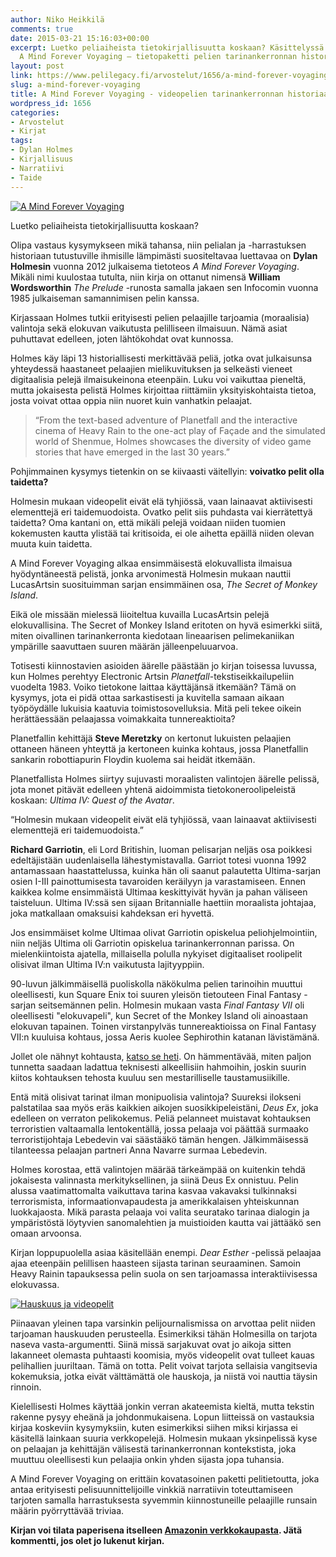 ```yaml
---
author: Niko Heikkilä
comments: true
date: 2015-03-21 15:16:03+00:00
excerpt: Luetko peliaiheista tietokirjallisuutta koskaan? Käsittelyssä Dylan Holmesin
  A Mind Forever Voyaging – tietopaketti pelien tarinankerronnan historiaan.
layout: post
link: https://www.pelilegacy.fi/arvostelut/1656/a-mind-forever-voyaging
slug: a-mind-forever-voyaging
title: A Mind Forever Voyaging - videopelien tarinankerronnan historiaa
wordpress_id: 1656
categories:
- Arvostelut
- Kirjat
tags:
- Dylan Holmes
- Kirjallisuus
- Narratiivi
- Taide
---
```


[![A Mind Forever Voyaging](http://www.pelilegacy.fi/wp-content/uploads/2015/03/a_mind_forever_voyaging-201x300.jpg)](http://www.pelilegacy.fi/wp-content/uploads/2015/03/a_mind_forever_voyaging.jpg)



Luetko peliaiheista tietokirjallisuutta koskaan?

Olipa vastaus kysymykseen mikä tahansa, niin pelialan ja -harrastuksen historiaan tutustuville ihmisille lämpimästi suositeltavaa luettavaa on **Dylan Holmesin** vuonna 2012 julkaisema tietoteos _A Mind Forever Voyaging_. Mikäli nimi kuulostaa tutulta, niin kirja on ottanut nimensä **William Wordsworthin** _The Prelude_ -runosta samalla jakaen sen Infocomin vuonna 1985 julkaiseman samannimisen pelin kanssa.

Kirjassaan Holmes tutkii erityisesti pelien pelaajille tarjoamia (moraalisia) valintoja sekä elokuvan vaikutusta pelilliseen ilmaisuun. Nämä asiat puhuttavat edelleen, joten lähtökohdat ovat kunnossa.

Holmes käy läpi 13 historiallisesti merkittävää peliä, jotka ovat julkaisunsa yhteydessä haastaneet pelaajien mielikuvituksen ja selkeästi vieneet digitaalisia pelejä ilmaisukeinona eteenpäin. Luku voi vaikuttaa pieneltä, mutta jokaisesta pelistä Holmes kirjoittaa riittämiin yksityiskohtaista tietoa, josta voivat ottaa oppia niin nuoret kuin vanhatkin pelaajat.



<blockquote>“From the text-based adventure of Planetfall and the interactive cinema of Heavy Rain to the one-act play of Façade and the simulated world of Shenmue, Holmes showcases the diversity of video game stories that have emerged in the last 30 years.”</blockquote>



Pohjimmainen kysymys tietenkin on se kiivaasti väitellyin: **voivatko pelit olla taidetta?**

Holmesin mukaan videopelit eivät elä tyhjiössä, vaan lainaavat aktiivisesti elementtejä eri taidemuodoista. Ovatko pelit siis puhdasta vai kierrätettyä taidetta? Oma kantani on, että mikäli pelejä voidaan niiden tuomien kokemusten kautta ylistää tai kritisoida, ei ole aihetta epäillä niiden olevan muuta kuin taidetta.

A Mind Forever Voyaging alkaa ensimmäisestä elokuvallista ilmaisua hyödyntäneestä pelistä, jonka arvonimestä Holmesin mukaan nauttii LucasArtsin suosituimman sarjan ensimmäinen osa, _The Secret of Monkey Island_.

Eikä ole missään mielessä liioiteltua kuvailla LucasArtsin pelejä elokuvallisina. The Secret of Monkey Island eritoten on hyvä esimerkki siitä, miten oivallinen tarinankerronta kiedotaan lineaarisen pelimekaniikan ympärille saavuttaen suuren määrän jälleenpeluuarvoa.

Totisesti kiinnostavien asioiden äärelle päästään jo kirjan toisessa luvussa, kun Holmes perehtyy Electronic Artsin _Planetfall_-tekstiseikkailupeliin vuodelta 1983. Voiko tietokone laittaa käyttäjänsä itkemään? Tämä on kysymys, jota ei pidä ottaa sarkastisesti ja kuvitella samaan aikaan työpöydälle lukuisia kaatuvia toimistosovelluksia. Mitä peli tekee oikein herättäessään pelaajassa voimakkaita tunnereaktioita?

Planetfallin kehittäjä **Steve Meretzky** on kertonut lukuisten pelaajien ottaneen häneen yhteyttä ja kertoneen kuinka kohtaus, jossa Planetfallin sankarin robottiapurin Floydin kuolema sai heidät itkemään.

Planetfallista Holmes siirtyy sujuvasti moraalisten valintojen äärelle pelissä, jota monet pitävät edelleen yhtenä aidoimmista tietokoneroolipeleistä koskaan: _Ultima IV: Quest of the Avatar_.

<div class="pullquote">“Holmesin mukaan videopelit eivät elä tyhjiössä, vaan lainaavat aktiivisesti elementtejä eri taidemuodoista.”</div>

**Richard Garriotin**, eli Lord Britishin, luoman pelisarjan neljäs osa poikkesi edeltäjistään uudenlaisella lähestymistavalla. Garriot totesi vuonna 1992 antamassaan haastattelussa, kuinka hän oli saanut palautetta Ultima-sarjan osien I-III painottumisesta tavaroiden keräilyyn ja varastamiseen. Ennen kaikkea kolme ensimmäistä Ultimaa keskittyivät hyvän ja pahan väliseen taisteluun. Ultima IV:ssä sen sijaan Britannialle haettiin moraalista johtajaa, joka matkallaan omaksuisi kahdeksan eri hyvettä.

Jos ensimmäiset kolme Ultimaa olivat Garriotin opiskelua peliohjelmointiin, niin neljäs Ultima oli Garriotin opiskelua tarinankerronnan parissa. On mielenkiintoista ajatella, millaisella polulla nykyiset digitaaliset roolipelit olisivat ilman Ultima IV:n vaikutusta lajityyppiin.

90-luvun jälkimmäisellä puoliskolla näkökulma pelien tarinoihin muuttui oleellisesti, kun Square Enix toi suuren yleisön tietouteen Final Fantasy -sarjan seitsemännen pelin. Holmesin mukaan vasta _Final Fantasy VII_ oli oleellisesti "elokuvapeli", kun Secret of the Monkey Island oli ainoastaan elokuvan tapainen. Toinen virstanpylväs tunnereaktioissa on Final Fantasy VII:n kuuluisa kohtaus, jossa Aeris kuolee Sephirothin katanan lävistämänä.

Jollet ole nähnyt kohtausta, [katso se heti](https://www.youtube.com/watch?v=Wx3duFYCcho). On hämmentävää, miten paljon tunnetta saadaan ladattua teknisesti alkeellisiin hahmoihin, joskin suurin kiitos kohtauksen tehosta kuuluu sen mestarilliselle taustamusiikille.

Entä mitä olisivat tarinat ilman monipuolisia valintoja? Suureksi ilokseni palstatilaa saa myös eräs kaikkien aikojen suosikkipeleistäni, _Deus Ex_, joka edelleen on verraton pelikokemus. Peliä pelanneet muistavat kohtauksen terroristien valtaamalla lentokentällä, jossa pelaaja voi päättää surmaako terroristijohtaja Lebedevin vai säästääkö tämän hengen. Jälkimmäisessä tilanteessa pelaajan partneri Anna Navarre surmaa Lebedevin.

Holmes korostaa, että valintojen määrää tärkeämpää on kuitenkin tehdä jokaisesta valinnasta merkityksellinen, ja siinä Deus Ex onnistuu. Pelin alussa vaatimattomalta vaikuttava tarina kasvaa vakavaksi tulkinnaksi terrorismista, informaationvapaudesta ja amerikkalaisen yhteiskunnan luokkajaosta. Mikä parasta pelaaja voi valita seuratako tarinaa dialogin ja ympäristöstä löytyvien sanomalehtien ja muistioiden kautta vai jättääkö sen omaan arvoonsa.

Kirjan loppupuolella asiaa käsitellään enempi. _Dear Esther_ -pelissä pelaajaa ajaa eteenpäin pelillisen haasteen sijasta tarinan seuraaminen. Samoin Heavy Rainin tapauksessa pelin suola on sen tarjoamassa interaktiivisessa elokuvassa.

[![Hauskuus ja videopelit](http://www.pelilegacy.fi/wp-content/uploads/2015/03/fun_and_games.png)](http://www.pelilegacy.fi/wp-content/uploads/2015/03/fun_and_games.png)

Piinaavan yleinen tapa varsinkin pelijournalismissa on arvottaa pelit niiden tarjoaman hauskuuden perusteella. Esimerkiksi tähän Holmesilla on tarjota naseva vasta-argumentti. Siinä missä sarjakuvat ovat jo aikoja sitten lakanneet olemasta puhtaasti koomisia, myös videopelit ovat tulleet kauas pelihallien juuriltaan. Tämä on totta. Pelit voivat tarjota sellaisia vangitsevia kokemuksia, jotka eivät välttämättä ole hauskoja, ja niistä voi nauttia täysin rinnoin.

Kielellisesti Holmes käyttää jonkin verran akateemista kieltä, mutta tekstin rakenne pysyy eheänä ja johdonmukaisena. Lopun liitteissä on vastauksia kirjaa koskeviin kysymyksiin, kuten esimerkiksi siihen miksi kirjassa ei käsitellä lainkaan suuria verkkopelejä. Holmesin mukaan yksinpelissä kyse on pelaajan ja kehittäjän välisestä tarinankerronnan kontekstista, joka muuttuu oleellisesti kun pelaajia onkin yhden sijasta jopa tuhansia.

A Mind Forever Voyaging on erittäin kovatasoinen paketti pelitietoutta, joka antaa erityisesti pelisuunnittelijoille vinkkiä narratiivin toteuttamiseen tarjoten samalla harrastuksesta syvemmin kiinnostuneille pelaajille runsain määrin pyörryttävää triviaa.

**Kirjan voi tilata paperisena itselleen [Amazonin verkkokaupasta](http://www.amazon.com/Mind-Forever-Voyaging-History-Storytelling/dp/1480005754). Jätä kommentti, jos olet jo lukenut kirjan.**
